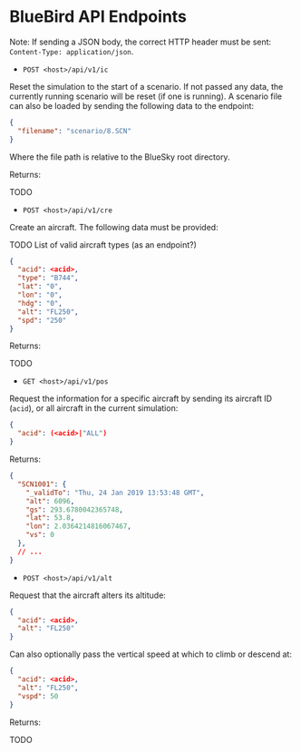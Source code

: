 
# BlueBird API Endpoints

Note: If sending a JSON body, the correct HTTP header must be sent: `Content-Type: application/json`.

- `POST <host>/api/v1/ic`

Reset the simulation to the start of a scenario. If not passed any data, the currently running scenario will be reset (if one is running). A scenario file can also be loaded by sending the following data to the endpoint:

```json
{
  "filename": "scenario/8.SCN"
}
```

Where the file path is relative to the BlueSky root directory.

Returns:

TODO

- `POST <host>/api/v1/cre`

Create an aircraft. The following data must be provided:

TODO List of valid aircraft types (as an endpoint?)

```json
{
  "acid": <acid>,
  "type": "B744",
  "lat": "0",
  "lon": "0",
  "hdg": "0",
  "alt": "FL250",
  "spd": "250"
}
```

Returns:

TODO

- `GET <host>/api/v1/pos`

Request the information for a specific aircraft by sending its aircraft ID (`acid`), or all aircraft in the current simulation:

```json
{
  "acid": (<acid>|"ALL")
}
```

Returns:

```json
{
  "SCN1001": {
    "_validTo": "Thu, 24 Jan 2019 13:53:48 GMT",
    "alt": 6096,
    "gs": 293.6780042365748,
    "lat": 53.8,
    "lon": 2.0364214816067467,
    "vs": 0
  },
  // ...
}
```

- `POST <host>/api/v1/alt`

Request that the aircraft alters its altitude:

```json
{
  "acid": <acid>,
  "alt": "FL250"
}
```

Can also optionally pass the vertical speed at which to climb or descend at:

```json
{
  "acid": <acid>,
  "alt": "FL250",
  "vspd": 50
}
```

Returns:

TODO